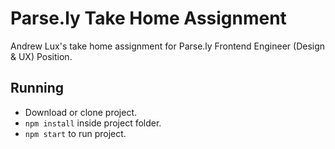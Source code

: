 # Parse.ly Take Home Assignment
 Andrew Lux's take home assignment for Parse.ly Frontend Engineer (Design & UX) Position.

## Running 
 - Download or clone project.
 - `npm install` inside project folder.
 - `npm start` to run project.